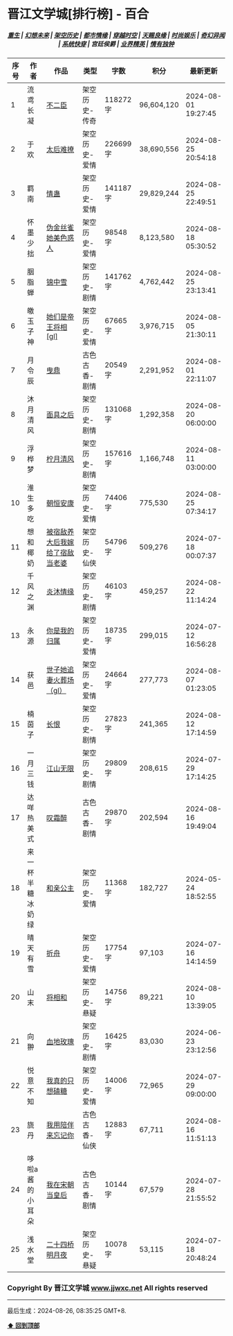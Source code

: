 # 晋江文学城[排行榜] - 百合

<h5 align="center">
	<a href="https://github.com/dev-chenxing/jjwxc-charts/blob/main/重生.md">重生</a> |
	<a href="https://github.com/dev-chenxing/jjwxc-charts/blob/main/幻想未来.md">幻想未来</a> |
	<a href="https://github.com/dev-chenxing/jjwxc-charts/blob/main/架空历史.md">架空历史</a> |
	<a href="https://github.com/dev-chenxing/jjwxc-charts/blob/main/都市情缘.md">都市情缘</a> |
	<a href="https://github.com/dev-chenxing/jjwxc-charts/blob/main/README.md">穿越时空</a> |
	<a href="https://github.com/dev-chenxing/jjwxc-charts/blob/main/天赐良缘.md">天赐良缘</a> |
	<a href="https://github.com/dev-chenxing/jjwxc-charts/blob/main/时尚娱乐.md">时尚娱乐</a> |
	<a href="https://github.com/dev-chenxing/jjwxc-charts/blob/main/奇幻异闻.md">奇幻异闻</a> |
	<a href="https://github.com/dev-chenxing/jjwxc-charts/blob/main/系统快穿.md">系统快穿</a> |
	<b>宫廷侯爵</b> |
	<a href="https://github.com/dev-chenxing/jjwxc-charts/blob/main/业界精英.md">业界精英</a> |
	<a href="https://github.com/dev-chenxing/jjwxc-charts/blob/main/情有独钟.md">情有独钟</a>
</h5>

| 序号 | 作者 | 作品 | 类型 | 字数 | 积分 | 最新更新 | 
|-----|------|------|-----|------|------|---------|
| 1 | 流鸢长凝 | [不二臣](https://www.jjwxc.net/onebook.php?novelid=6203198) | 架空历史-传奇 | 118272字 | 96,604,120 | 2024-08-01 19:27:45 | 
| 2 | 于欢 | [太后难撩](https://www.jjwxc.net/onebook.php?novelid=7316375) | 架空历史-爱情 | 226699字 | 38,690,556 | 2024-08-25 20:54:18 | 
| 3 | 羁南 | [情蛊](https://www.jjwxc.net/onebook.php?novelid=8780269) | 架空历史-爱情 | 141187字 | 29,829,244 | 2024-08-25 22:49:51 | 
| 4 | 怀墨少拙 | [伪金丝雀她美色惑人](https://www.jjwxc.net/onebook.php?novelid=8578442) | 架空历史-爱情 | 98548字 | 8,123,580 | 2024-08-18 05:30:52 | 
| 5 | 胭脂蝉 | [锦中雪](https://www.jjwxc.net/onebook.php?novelid=8971285) | 架空历史-剧情 | 141762字 | 4,762,442 | 2024-08-25 23:13:41 | 
| 6 | 皦玉子神 | [她们是帝王将相[gl]](https://www.jjwxc.net/onebook.php?novelid=8960114) | 架空历史-爱情 | 67665字 | 3,976,715 | 2024-08-05 21:30:11 | 
| 7 | 月令辰 | [曳鼎](https://www.jjwxc.net/onebook.php?novelid=4559454) | 古色古香-剧情 | 20549字 | 2,291,952 | 2024-08-01 22:11:07 | 
| 8 | 沐月清风 | [面具之后](https://www.jjwxc.net/onebook.php?novelid=8918779) | 架空历史-剧情 | 131068字 | 1,292,358 | 2024-08-20 06:00:00 | 
| 9 | 浮桦梦 | [柠月清风](https://www.jjwxc.net/onebook.php?novelid=8992674) | 架空历史-剧情 | 157616字 | 1,166,748 | 2024-08-11 03:00:00 | 
| 10 | 淮生多吃 | [朝恒安康](https://www.jjwxc.net/onebook.php?novelid=8928884) | 架空历史-爱情 | 74406字 | 775,530 | 2024-08-25 07:34:17 | 
| 11 | 想和椰奶 | [被宿敌养大后我嫁给了宿敌当老婆](https://www.jjwxc.net/onebook.php?novelid=8979722) | 架空历史-仙侠 | 54796字 | 509,276 | 2024-07-18 00:07:37 | 
| 12 | 千风之渊 | [炎沐情缘](https://www.jjwxc.net/onebook.php?novelid=9028047) | 架空历史-剧情 | 46103字 | 459,257 | 2024-08-22 11:14:24 | 
| 13 | 永源 | [你是我的归属](https://www.jjwxc.net/onebook.php?novelid=8983402) | 架空历史-爱情 | 18735字 | 299,015 | 2024-07-12 16:56:28 | 
| 14 | 获邑 | [世子她追妻火葬场（gl）](https://www.jjwxc.net/onebook.php?novelid=8931870) | 架空历史-爱情 | 24664字 | 277,773 | 2024-08-07 01:23:05 | 
| 15 | 楠茵子 | [长恨](https://www.jjwxc.net/onebook.php?novelid=8796733) | 架空历史-剧情 | 27823字 | 241,365 | 2024-08-12 17:14:59 | 
| 16 | 一月三钱 | [江山无限](https://www.jjwxc.net/onebook.php?novelid=8975374) | 架空历史-剧情 | 29809字 | 208,615 | 2024-07-29 17:14:25 | 
| 17 | 达咩热美式 | [叹霜醉](https://www.jjwxc.net/onebook.php?novelid=8937452) | 古色古香-剧情 | 29870字 | 202,594 | 2024-08-16 19:49:04 | 
| 18 | 来一杯半糖冰奶绿 | [和亲公主](https://www.jjwxc.net/onebook.php?novelid=8904917) | 架空历史-爱情 | 11368字 | 182,727 | 2024-05-24 18:52:55 | 
| 19 | 晴天有雪 | [折舟](https://www.jjwxc.net/onebook.php?novelid=8994581) | 架空历史-爱情 | 17754字 | 97,103 | 2024-07-16 14:14:59 | 
| 20 | 山末 | [将相和](https://www.jjwxc.net/onebook.php?novelid=9013986) | 架空历史-悬疑 | 14756字 | 89,221 | 2024-08-10 13:39:05 | 
| 21 | 向翀 | [血地玫瑰](https://www.jjwxc.net/onebook.php?novelid=8933466) | 架空历史-剧情 | 16425字 | 83,030 | 2024-06-23 23:12:56 | 
| 22 | 悦意不知 | [我真的只想磕糖](https://www.jjwxc.net/onebook.php?novelid=8938506) | 架空历史-爱情 | 14006字 | 72,965 | 2024-07-29 09:00:00 | 
| 23 | 旒丹 | [我用陪伴来忘记你](https://www.jjwxc.net/onebook.php?novelid=8992471) | 古色古香-仙侠 | 12883字 | 67,711 | 2024-08-16 11:51:13 | 
| 24 | 哆啦a酱的小耳朵 | [我在宋朝当皇后](https://www.jjwxc.net/onebook.php?novelid=8951863) | 古色古香-剧情 | 10144字 | 67,579 | 2024-07-28 21:55:52 | 
| 25 | 浅水堂 | [二十四桥明月夜](https://www.jjwxc.net/onebook.php?novelid=9028338) | 架空历史-悬疑 | 10078字 | 53,115 | 2024-07-18 20:48:24 | 

### Copyright By 晋江文学城 www.jjwxc.net All rights reserved

---

最后生成：2024-08-26, 08:35:25 GMT+8.

**[⬆ 回到顶部](#晋江文学城排行榜---百合)**

